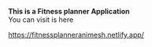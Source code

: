 **This is a Fitness planner Application**
<br/>
You can visit is here

https://fitnessplanneranimesh.netlify.app/